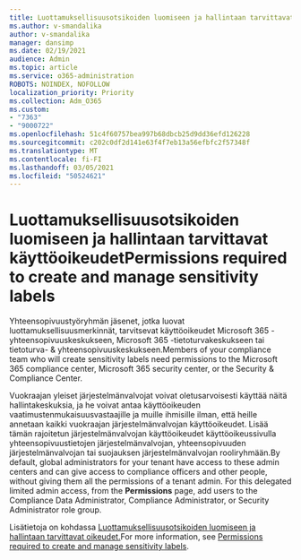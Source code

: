 ```yaml
---
title: Luottamuksellisuusotsikoiden luomiseen ja hallintaan tarvittavat käyttöoikeudet
ms.author: v-smandalika
author: v-smandalika
manager: dansimp
ms.date: 02/19/2021
audience: Admin
ms.topic: article
ms.service: o365-administration
ROBOTS: NOINDEX, NOFOLLOW
localization_priority: Priority
ms.collection: Adm_O365
ms.custom:
- "7363"
- "9000722"
ms.openlocfilehash: 51c4f60757bea997b68dbcb25d9dd36efd126228
ms.sourcegitcommit: c202c0df2d141e63f4f7eb13a56efbfc2f57348f
ms.translationtype: MT
ms.contentlocale: fi-FI
ms.lasthandoff: 03/05/2021
ms.locfileid: "50524621"
---
```

# <a name="permissions-required-to-create-and-manage-sensitivity-labels"></a><span data-ttu-id="1a424-102">Luottamuksellisuusotsikoiden luomiseen ja hallintaan tarvittavat käyttöoikeudet</span><span class="sxs-lookup"><span data-stu-id="1a424-102">Permissions required to create and manage sensitivity labels</span></span>

<span data-ttu-id="1a424-103">Yhteensopivuustyöryhmän jäsenet, jotka luovat luottamuksellisuusmerkinnät, tarvitsevat käyttöoikeudet Microsoft 365 -yhteensopivuuskeskukseen, Microsoft 365 -tietoturvakeskukseen tai tietoturva- & yhteensopivuuskeskukseen.</span><span class="sxs-lookup"><span data-stu-id="1a424-103">Members of your compliance team who will create sensitivity labels need permissions to the Microsoft 365 compliance center, Microsoft 365 security center, or the Security & Compliance Center.</span></span>

<span data-ttu-id="1a424-104">Vuokraajan yleiset järjestelmänvalvojat voivat oletusarvoisesti käyttää näitä hallintakeskuksia, ja he voivat antaa käyttöoikeuden vaatimustenmukaisuusvastaajille ja muille ihmisille ilman, että heille annetaan kaikki vuokraajan järjestelmänvalvojan käyttöoikeudet. Lisää tämän rajoitetun järjestelmänvalvojan  käyttöoikeudet käyttöoikeussivulla yhteensopivuustietojen järjestelmänvalvojan, yhteensopivuuden järjestelmänvalvojan tai suojauksen järjestelmänvalvojan rooliryhmään.</span><span class="sxs-lookup"><span data-stu-id="1a424-104">By default, global administrators for your tenant have access to these admin centers and can give access to compliance officers and other people, without giving them all the permissions of a tenant admin. For this delegated limited admin access, from the **Permissions** page, add users to the Compliance Data Administrator, Compliance Administrator, or Security Administrator role group.</span></span>

<span data-ttu-id="1a424-105">Lisätietoja on kohdassa [Luottamuksellisuusotsikoiden luomiseen ja hallintaan tarvittavat oikeudet.](https://docs.microsoft.com/microsoft-365/compliance/get-started-with-sensitivity-labels)</span><span class="sxs-lookup"><span data-stu-id="1a424-105">For more information, see [Permissions required to create and manage sensitivity labels](https://docs.microsoft.com/microsoft-365/compliance/get-started-with-sensitivity-labels).</span></span>
